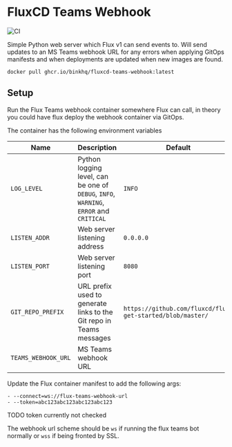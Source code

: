 # FluxCD Teams Webhook

![CI](https://github.com/binkhq/fluxcd-teams-webhook/workflows/CI/badge.svg)

Simple Python web server which Flux v1 can send events to. Will send updates to an MS Teams webhook URL for any errors when applying GitOps manifests and when deployments are updated when new images are found.

```
docker pull ghcr.io/binkhq/fluxcd-teams-webhook:latest
```

## Setup

Run the Flux Teams webhook container somewhere Flux can call, in theory you could have flux deploy the webhook container via GitOps.

The container has the following environment variables

| Name                | Description                                                                            | Default                                                   |
|---------------------|----------------------------------------------------------------------------------------|-----------------------------------------------------------|
| `LOG_LEVEL`         | Python logging level, can be one of `DEBUG`, `INFO`, `WARNING`, `ERROR` and `CRITICAL` | `INFO`                                                    |
| `LISTEN_ADDR`       | Web server listening address                                                           | `0.0.0.0`                                                 |
| `LISTEN_PORT`       | Web server listening port                                                              | `8080`                                                    |
| `GIT_REPO_PREFIX`   | URL prefix used to generate links to the Git repo in Teams messages                    | `https://github.com/fluxcd/flux-get-started/blob/master/` |
| `TEAMS_WEBHOOK_URL` | MS Teams webhook URL                                                                   |                                                           |

Update the Flux container manifest to add the following args:

```
- --connect=ws://flux-teams-webhook-url
- --token=abc123abc123abc123abc123
```

TODO token currently not checked

The webhook url scheme should be `ws` if running the flux teams bot normally or `wss` if being fronted by SSL.
